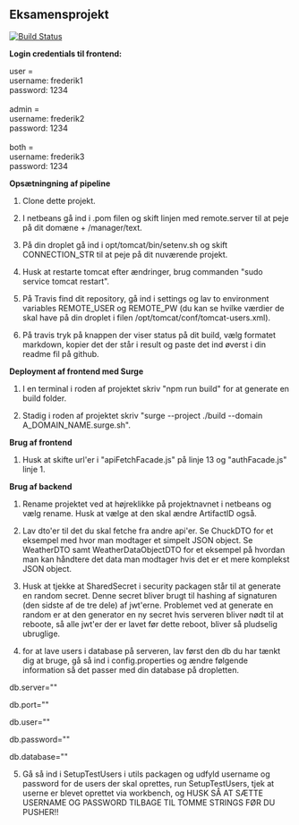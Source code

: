 ## Eksamensprojekt

[![Build Status](https://travis-ci.com/Frederiket1912/eksamen_backend.svg?branch=master)](https://travis-ci.com/Frederiket1912/eksamen_backend)

**Login credentials til frontend:**

user = 
<br>
username: frederik1 
<br>
password: 1234
<br><br>
admin = 
<br>
username: frederik2
<br>
password: 1234
<br><br>
both = 
<br>
username: frederik3
<br>
password: 1234
<br>

**Opsætningning af pipeline**

1) Clone dette projekt.

2) I netbeans gå ind i .pom filen og skift linjen med remote.server til at peje på dit domæne + /manager/text. 

3) På din droplet gå ind i opt/tomcat/bin/setenv.sh og skift CONNECTION_STR til at peje på dit nuværende projekt.

4) Husk at restarte tomcat efter ændringer, brug commanden "sudo service tomcat restart".

5) På Travis find dit repository, gå ind i settings og lav to environment variables REMOTE_USER og REMOTE_PW (du kan se hvilke værdier de skal have på din droplet i filen /opt/tomcat/conf/tomcat-users.xml).

6) På travis tryk på knappen der viser status på dit build, vælg formatet markdown, kopier det der står i result og paste det ind øverst i din readme fil på github.

**Deployment af frontend med Surge**

1) I en terminal i roden af projektet skriv "npm run build" for at generate en build folder.

2) Stadig i roden af projektet skriv "surge --project ./build --domain A_DOMAIN_NAME.surge.sh".

**Brug af frontend**

1) Husk at skifte url'er i "apiFetchFacade.js" på linje 13 og "authFacade.js" linje 1.

**Brug af backend**

1) Rename projektet ved at højreklikke på projektnavnet i netbeans og vælg rename. Husk at vælge at den skal ændre ArtifactID også.

2) Lav dto'er til det du skal fetche fra andre api'er. Se ChuckDTO for et eksempel med hvor man modtager et simpelt JSON object. Se WeatherDTO samt WeatherDataObjectDTO for et eksempel på hvordan man kan håndtere det data man modtager hvis det er et mere komplekst JSON object.

3) Husk at tjekke at SharedSecret i security packagen står til at generate en random secret. Denne secret bliver brugt til hashing af signaturen (den sidste af de tre dele) af jwt'erne. Problemet ved at generate en random er at den generator en ny secret hvis serveren bliver nødt til at reboote, så alle jwt'er der er lavet før dette reboot, bliver så pludselig ubruglige.

4) for at lave users i database på serveren, lav først den db du har tænkt dig at bruge, gå så ind i config.properties og ændre følgende information så det passer med din database på dropletten. 

db.server=""


db.port=""


db.user=""


db.password=""


db.database=""



5) Gå så ind i SetupTestUsers i utils packagen og udfyld username og password for de users der skal oprettes, run SetupTestUsers, tjek at userne er blevet oprettet via workbench, og HUSK SÅ AT SÆTTE USERNAME OG PASSWORD TILBAGE TIL TOMME STRINGS FØR DU PUSHER!!



